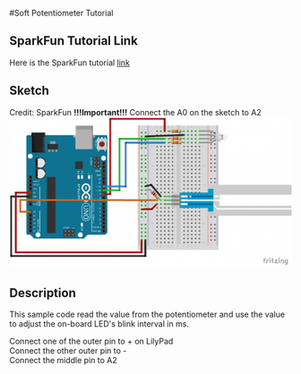#Soft Potentiometer Tutorial
## SparkFun Tutorial Link
Here is the SparkFun tutorial [link](https://learn.sparkfun.com/tutorials/sik-experiment-guide-for-arduino---v32/experiment-10-reading-a-soft-potentiometer)

## Sketch
Credit: SparkFun 
**!!!Important!!!** Connect the A0 on the sketch to A2 
![SoftPot Sketch](../tutorial_img/softpot_sketch.png)

## Description
This sample code read the value from the potentiometer and use the value to adjust the on-board LED's blink interval in ms.

Connect one of the outer pin to + on LilyPad  
Connect the other outer pin to -  
Connect the middle pin to A2  
